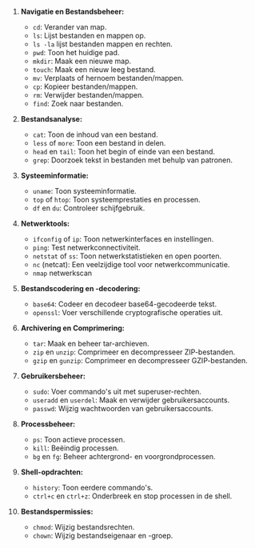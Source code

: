 1. **Navigatie en Bestandsbeheer:**
    
    - `cd`: Verander van map.
    - `ls`: Lijst bestanden en mappen op.
    - `ls -la`  lijst bestanden mappen en rechten.
    - `pwd`: Toon het huidige pad.
    - `mkdir`: Maak een nieuwe map.
    - `touch`: Maak een nieuw leeg bestand.
    - `mv`: Verplaats of hernoem bestanden/mappen.
    - `cp`: Kopieer bestanden/mappen.
    - `rm`: Verwijder bestanden/mappen.
    - `find`: Zoek naar bestanden.
2. **Bestandsanalyse:**
    
    - `cat`: Toon de inhoud van een bestand.
    - `less` of `more`: Toon een bestand in delen.
    - `head` en `tail`: Toon het begin of einde van een bestand.
    - `grep`: Doorzoek tekst in bestanden met behulp van patronen.
3. **Systeeminformatie:**
    
    - `uname`: Toon systeeminformatie.
    - `top` of `htop`: Toon systeemprestaties en processen.
    - `df` en `du`: Controleer schijfgebruik.
4. **Netwerktools:**
    
    - `ifconfig` of `ip`: Toon netwerkinterfaces en instellingen.
    - `ping`: Test netwerkconnectiviteit.
    - `netstat` of `ss`: Toon netwerkstatistieken en open poorten.
    - `nc` (netcat): Een veelzijdige tool voor netwerkcommunicatie.
    - `nmap` netwerkscan
1. **Bestandscodering en -decodering:**
    
    - `base64`: Codeer en decodeer base64-gecodeerde tekst.
    - `openssl`: Voer verschillende cryptografische operaties uit.
6. **Archivering en Comprimering:**
    
    - `tar`: Maak en beheer tar-archieven.
    - `zip` en `unzip`: Comprimeer en decompresseer ZIP-bestanden.
    - `gzip` en `gunzip`: Comprimeer en decompresseer GZIP-bestanden.
7. **Gebruikersbeheer:**
    
    - `sudo`: Voer commando's uit met superuser-rechten.
    - `useradd` en `userdel`: Maak en verwijder gebruikersaccounts.
    - `passwd`: Wijzig wachtwoorden van gebruikersaccounts.
8. **Processbeheer:**
    
    - `ps`: Toon actieve processen.
    - `kill`: Beëindig processen.
    - `bg` en `fg`: Beheer achtergrond- en voorgrondprocessen.
9. **Shell-opdrachten:**
    
    - `history`: Toon eerdere commando's.
    - `ctrl+c` en `ctrl+z`: Onderbreek en stop processen in de shell.
10. **Bestandspermissies:**
    
    - `chmod`: Wijzig bestandsrechten.
    - `chown`: Wijzig bestandseigenaar en -groep.